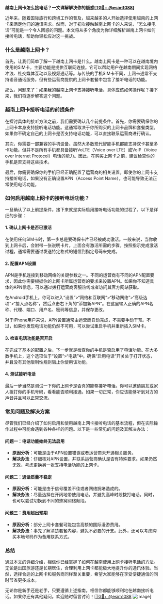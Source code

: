 **越南上网卡怎么接电话？一文详解解决你的疑惑[[TG💪+ @esim1088](https://t.me/s/esim1088)]**

近年来，随着国际旅行和跨境工作的普及，越来越多的人开始选择使用越南的上网卡来满足他们的通讯需求。然而，对于初次接触越南上网卡的人来说，“怎么接电话”可能是一个令人困惑的问题。本文将从多个角度为你详细解析越南上网卡如何接听电话，帮助你轻松应对这一挑战。

### 什么是越南上网卡？

首先，让我们简单了解一下越南上网卡是什么。越南上网卡是一种可以在越南境内使用的SIM卡，主要功能是提供互联网连接。它可以帮助用户在越南期间实现网络冲浪、社交媒体互动以及视频通话等。与传统的手机SIM卡不同，上网卡通常不支持语音通话服务，但有些运营商提供的上网卡套餐中包含了接听电话的功能。

那么，问题来了：如果我的越南上网卡支持接听电话，具体应该如何操作呢？接下来，我们将逐步解答这个问题。

### 越南上网卡接听电话的前提条件

在探讨具体的接听方法之前，我们需要确认几个前提条件。首先，你需要确保你的上网卡本身支持接听电话功能。这通常取决于你所购买的上网卡品牌和套餐类型。如果你不确定自己的上网卡是否支持电话功能，可以直接联系运营商进行确认。

其次，你需要一部兼容的手机设备。虽然大多数现代智能手机都能支持双卡甚至多卡功能，但并不是所有手机都具备接听VoLTE（Voice over LTE）或VoIP（Voice over Internet Protocol）电话的能力。因此，在购买上网卡之前，建议检查你的手机是否支持这些技术。

最后，你需要确保你的手机已经正确配置了运营商的相关设置。即使你的上网卡支持接听电话，如果没有正确设置APN（Access Point Name），也可能导致无法正常使用电话功能。

### 如何启用越南上网卡的接听电话功能？

一旦确认了以上前提条件，接下来就是实际启用接听电话功能的过程了。以下是详细的步骤：

#### 1. 确认上网卡是否已激活

在使用任何SIM卡时，第一步总是要确保卡片已经被成功激活。一般来说，当你收到上网卡后，会附带一张说明卡片，上面会有激活所需的步骤。按照指示完成激活过程，通常需要通过发送特定格式的短信到指定号码来完成。

#### 2. 配置APN设置

APN是手机连接到移动网络的关键参数之一。不同的运营商有不同的APN配置要求，因此你需要根据你的上网卡所属运营商的要求来设置APN。如果你不知道具体的APN信息，可以通过拨打运营商客服热线或者访问其官方网站获取。

在Android手机上，你可以进入“设置”>“网络和互联网”>“移动网络”>“高级选项”>“接入点名称”，然后点击右下角的“添加新APN”。在这里输入正确的APN名称、代理、端口、用户名、密码等信息，并保存更改。

对于iPhone用户来说，APN设置通常由运营商自动完成，不需要手动干预。不过，如果你发现电话功能仍然不可用，可以尝试重启手机并重新插入SIM卡。

#### 3. 检查电话功能是否开启

在完成了基本的配置之后，下一步就是检查你的手机是否启用了电话功能。在大多数手机上，这个选项位于“设置”>“电话”中。确保“启用电话”开关处于打开状态，并且没有其他限制性规则阻止你使用该功能。

#### 4. 测试接听电话

最后一步当然是测试一下你的上网卡是否真的能够接听电话。你可以邀请朋友或家人拨打你的手机号码，看看能否顺利接通。如果一切正常，你应该能够听到对方的声音并且可以正常交流。

### 常见问题及解决方案

尽管我们已经介绍了如何启用和使用越南上网卡接听电话的基本流程，但在实际操作过程中可能会遇到各种各样的问题。以下是一些常见的问题及其解决办法：

#### 问题一：电话功能始终无法启用

- **原因分析**：可能是由于APN设置错误或者运营商未开通相关服务。
- **解决办法**：仔细核对APN设置，并联系运营商确认是否有特殊要求。如果仍然无效，考虑更换另一张支持电话功能的上网卡。

#### 问题二：通话质量不稳定

- **原因分析**：可能是由于信号覆盖不佳或者网络拥堵造成的。
- **解决办法**：尽量选择在开阔地带使用电话，并避免高峰时段拨打电话。同时，也可以尝试切换到不同的蜂窝网络频段。

#### 问题三：费用超出预期

- **原因分析**：部分上网卡套餐可能包含高额的国际漫游费用。
- **解决办法**：事先了解清楚套餐内容，避免不必要的开支。此外，还可以考虑购买本地号码作为备用联系方式。

### 总结

通过本文的详细介绍，相信你已经掌握了如何在越南使用上网卡接听电话的方法。无论是出国旅游还是长期居住，合理利用上网卡都能极大地提升你的通讯体验。当然，选择合适的上网卡和服务商同样至关重要，希望大家能够在享受便捷通信的同时节省更多成本。

无论你是新手还是老手，只要遵循上述指南，相信你都能够顺利地在越南接听电话。如果你还有其他疑问，欢迎随时留言讨论！[[TG💪+ @esim1088](https://t.me/s/esim1088) ![Image](https://i.postimg.cc/4NQfJmqS/Snipaste-2025-05-13-00-14-12.png)]